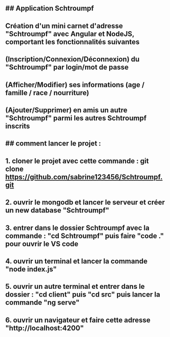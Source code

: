 ## ## Application Schtroumpf
## Création d'un mini carnet d'adresse "Schtroumpf" avec Angular et NodeJS, comportant les fonctionnalités suivantes
## (Inscription/Connexion/Déconnexion) du "Schtroumpf" par login/mot de passe 
## (Afficher/Modifier) ses informations (age / famille / race / nourriture) 
## (Ajouter/Supprimer) en amis un autre "Schtroumpf" parmi les autres Schtroumpf inscrits

## ## comment lancer le projet : 
## 1. cloner le projet avec cette commande : git clone https://github.com/sabrine123456/Schtroumpf.git
## 2. ouvrir le mongodb et lancer le serveur et créer un new database "Schtroumpf"
## 3. entrer dans le dossier Schtroumpf avec la commande : "cd Schtroumpf" puis faire "code ." pour ouvrir le VS code
## 4. ouvrir un terminal et lancer la commande "node index.js" 
## 5. ouvrir un autre terminal et entrer dans le dossier : "cd client" puis "cd src" puis lancer la commande "ng serve" 
## 6. ouvrir un navigateur et faire cette adresse "http://localhost:4200"





